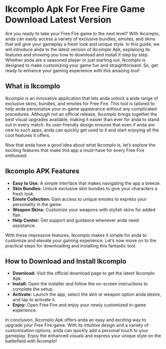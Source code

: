 # Ikcomplo Apk For Free Fire Game Download Latest Version

Are you ready to take your Free Fire game to the next level? With Ikcomplo, anda can easily access a variety of exclusive bundles, emotes, and skins that will give your gameplay a fresh look and unique style. In this guide, we will introduce anda to the latest version of Ikcomplo Apk, explaining its features and showing you how to download and install it step by step. Whether anda are a seasoned player or just starting out, Ikcomplo is designed to make customizing your game fun and straightforward. So, get ready to enhance your gaming experience with this amazing tool!

## What is Ikcomplo

Ikcomplo is an innovative application that lets anda unlock a wide range of exclusive skins, bundles, and emotes for Free Fire. This tool is tailored to help anda personalize your in-game appearance without any complicated procedures. Although not an official release, Ikcomplo brings together the best visual upgrades available, making it easier than ever for anda to stand out in every match. Its user-friendly design ensures that even if anda are new to such apps, anda can quickly get used to it and start enjoying all the cool features it offers.

Now that anda have a good idea about what Ikcomplo is, let’s explore the exciting features that make this app a must-have for every Free Fire enthusiast.

## Ikcomplo APK Features

- **Easy to Use:** A simple interface that makes navigating the app a breeze.
- **Skin Bundles:** Unlock exclusive skin bundles to give your characters a fresh look.
- **Emote Collection:** Gain access to unique emotes to express your personality in the game.
- **Weapon Skins:** Customize your weapons with stylish skins for added flair.
- **Help Center:** Get support and guidance whenever anda need assistance.

With these impressive features, Ikcomplo makes it simple for anda to customize and elevate your gaming experience. Let’s now move on to the practical steps for downloading and installing this fantastic tool.

## How to Download and Install Ikcomplo

- **Download:** Visit the official download page to get the latest Ikcomplo Apk.
- **Install:** Open the installer and follow the on-screen instructions to complete the setup.
- **Activate:** Launch the app, select the skin or weapon option anda desire, and tap to activate it.
- **Enjoy:** Open Free Fire and enjoy your newly customized in-game experience.

In conclusion, Ikcomplo Apk offers anda an easy and exciting way to upgrade your Free Fire game. With its intuitive design and a variety of customization options, anda can quickly add a personal touch to your gameplay. Enjoy the enhanced visuals and express your unique style on the battlefield with Ikcomplo!
